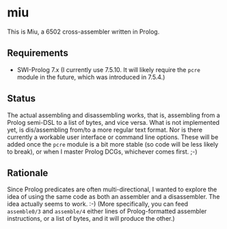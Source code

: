 # miu

This is Miu, a 6502 cross-assembler written in Prolog. 

## Requirements

* SWI-Prolog 7.x (I currently use 7.5.10. It will likely require the `pcre`
  module in the future, which was introduced in 7.5.4.)

## Status

The actual assembling and disassembling works, that is, assembling from a
Prolog semi-DSL to a list of bytes, and vice versa. What is not implemented
yet, is dis/assembling from/to a more regular text format. Nor is there
currently a workable user interface or command line options. These will be
added once the `pcre` module is a bit more stable (so code will be less likely
to break), or when I master Prolog DCGs, whichever comes first. ;-)

## Rationale

Since Prolog predicates are often multi-directional, I wanted to explore the
idea of using the same code as both an assembler and a disassembler. The idea
actually seems to work. :-) (More specifically, you can feed `assemble0/3` and
`assemble/4` either lines of Prolog-formatted assembler instructions, or a list
of bytes, and it will produce the other.)
